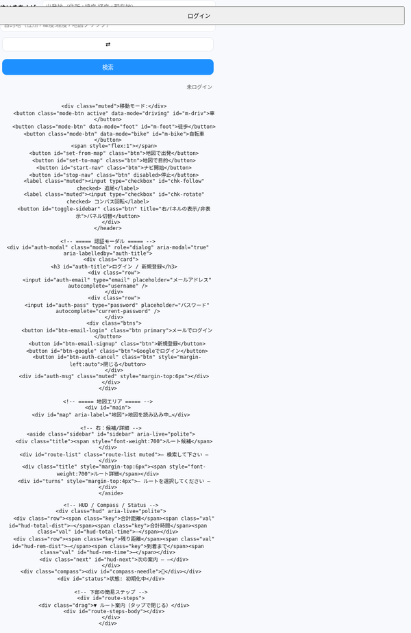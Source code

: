 <!doctype html>
<html lang="ja">
<head>
  <meta charset="utf-8" />
  <meta name="viewport" content="width=device-width,initial-scale=1,viewport-fit=cover" />
  <title>ゆいきちナビ — 1m先方向で地図回転・完全統合版 + ログイン</title>
  <link rel="stylesheet" href="https://unpkg.com/leaflet@1.9.4/dist/leaflet.css" />
  <style>
    :root{
      --accent:#1e90ff;--bg:#f7f9fc;--ink:#111;--card:#fff;
      /* 地図回転（deg）と拡大率（端の茶色対策）をCSS変数で制御 */
      --rotdeg: 0deg;
      --rotscale: 1;
    }
    html,body{height:100%;margin:0;font-family:system-ui,-apple-system,Segoe UI,Roboto,'Noto Sans JP',sans-serif;background:var(--bg);color:var(--ink)}
    #app{height:100%;display:flex;flex-direction:column}

    /* ===== Top Toolbar（地図の外） ===== */
    header.toolbar{background:var(--card);box-shadow:0 1px 8px rgba(0,0,0,.06);padding:8px}
    .bar{display:flex;gap:8px;align-items:center;flex-wrap:wrap}
    .brand{font-weight:800;margin-right:6px}
    .ipt{padding:8px;border:1px solid #e4e8ee;border-radius:10px;min-width:220px;flex:1 1 240px}
    .btn{padding:8px 12px;border:1px solid #dfe3ea;border-radius:10px;background:#fff;cursor:pointer}
    .btn.primary{background:var(--accent);border-color:var(--accent);color:#fff}
    .mode-btn{padding:6px 10px;border-radius:10px;border:1px solid #dfe3ea;background:#fff}
    .mode-btn.active{background:var(--accent);color:#fff;border-color:var(--accent)}
    .muted{font-size:12px;color:#777}
    .collapse{display:none}
    .collapse-area{display:flex;gap:8px;align-items:center;flex-wrap:wrap}

    /* ===== Map / Sidebar / HUD ===== */
    #main{position:relative;flex:1;min-height:420px}
    #map{position:absolute;inset:0}

    /* ここがポイント：Leaflet の描画パネルのみ回転させる */
    #map .leaflet-map-pane{
      transform-origin: center center;
      transform: rotate(var(--rotdeg)) scale(var(--rotscale));
      transition: transform 120ms linear; /* スナップ時の微小変化にも対応 */
      will-change: transform;
    }
    /* コントロール類は回さない（読みやすく） */
    #map .leaflet-control-container{ transform: none !important; }

    /* 右パネル */
    .sidebar{position:absolute;right:12px;top:12px;z-index:1400;background:#fff;padding:10px;border-radius:14px;box-shadow:0 12px 30px rgba(0,0,0,0.12);width:360px;max-height:72vh;overflow:auto}
    .sidebar.hidden{display:none}
    .sidebar .title{display:flex;justify-content:space-between;align-items:center;margin-bottom:6px}
    .route-item{padding:8px;border-radius:10px;border:1px solid #eee;margin-bottom:6px;cursor:pointer}
    .route-item.selected{background:var(--accent);color:#fff;border-color:var(--accent);font-weight:700}
    .turn-step{padding:6px;border-bottom:1px dashed #eee}

    /* HUD小型化 */
    .hud{position:absolute;left:12px;bottom:12px;z-index:1500;background:rgba(255,255,255,0.92);padding:6px 8px;border-radius:10px;box-shadow:0 8px 20px rgba(0,0,0,.12)}
    .hud .row{display:flex;gap:8px;align-items:baseline;flex-wrap:wrap}
    .hud .key{font-size:11px;color:#666}
    .hud .val{font-weight:700;font-size:12px}
    .hud .next{font-size:11px;color:#444;margin-top:2px}

    .compass{position:absolute;right:12px;bottom:12px;z-index:1500;background:rgba(255,255,255,0.95);padding:6px;border-radius:50%;width:40px;height:40px;display:grid;place-items:center;box-shadow:0 6px 18px rgba(0,0,0,0.12)}
    .compass > div{transform-origin:center center}
    #status{position:absolute;left:12px;top:12px;z-index:1500;background:rgba(255,255,255,0.95);padding:6px 8px;border-radius:10px;box-shadow:0 6px 18px rgba(0,0,0,0.12);font-size:12px}

    /* ルート下部の簡易ステップ（開閉式） */
    #route-steps{position:absolute;left:0;right:0;bottom:0;background:rgba(255,255,255,0.96);border-top:1px solid #eee;max-height:42%;overflow:auto;padding:10px;display:none;z-index:1401}
    #route-steps .drag{font-size:12px;color:#666;text-align:center;margin-bottom:4px}

    /* 地図のズームボタンをモバイルで押しやすく拡大 */
    .leaflet-control-zoom{transform-origin:top left}

    @media(max-width:900px){
      .ipt{min-width:140px;flex:1 1 160px}
      .collapse{display:inline-flex}
      .collapse-area{display:none}
      .sidebar{width:min(92vw,420px);top:auto;bottom:12px;max-height:46vh}
      .leaflet-control-zoom{transform:scale(1.35)}
    }
    @media(min-width:901px){
      .leaflet-control-zoom{transform:scale(1.15)}
    }

    /* 現在地マーカー（矢印気泡）。地図が回っても画面上方向へ安定させるためにJSから角度補正 */
    .marker-heading{width:22px;height:22px;border-radius:50%;background:#1e90ff;border:2px solid #fff;box-shadow:0 0 0 2px rgba(30,144,255,.25);position:relative}
    .marker-heading::after{
      content:"";
      position:absolute;left:7px;top:-10px;
      width:0;height:0;border-left:5px solid transparent;border-right:5px solid transparent;border-bottom:10px solid #1e90ff;
    }

    /* === Auth モーダル === */
    .modal{position:fixed;inset:0;background:rgba(0,0,0,.35);display:none;align-items:center;justify-content:center;z-index:2000}
    .modal .card{background:#fff;border-radius:14px;box-shadow:0 16px 40px rgba(0,0,0,.2);padding:16px;width:min(92vw,420px)}
    .modal .card h3{margin:0 0 8px 0}
    .modal .row{display:flex;gap:8px;align-items:center;flex-wrap:wrap;margin-top:6px}
    .modal input{padding:8px;border:1px solid #e4e8ee;border-radius:10px;flex:1}
    .modal .btns{display:flex;gap:8px;margin-top:8px}
    .badge{font-size:12px;color:#555}
  </style>
</head>
<body>
  <div id="app">
    <!-- ===== ツールバー（地図の外。スマホで折りたたみ可能） ===== -->
    <header class="toolbar">
      <div class="bar">
        <div class="brand">ゆいきちナビ</div>
        <input id="from" class="ipt" placeholder="出発地（住所 / 緯度,経度 / 現在地）" />
        <input id="to" class="ipt" placeholder="目的地（住所 / 緯度,経度 / 地図クリック）" />
        <button id="swap" class="btn" title="入れ替え">⇄</button>
        <button id="search" class="btn primary">検索</button>
        <button id="toggle-more" class="btn collapse" aria-expanded="false">詳細 ▾</button>
        <span style="flex:1"></span>
        <span id="auth-chip" class="badge">未ログイン</span>
<!DOCTYPE html>
<html lang="ja">
<head>
  <meta charset="UTF-8">
  <meta name="viewport" content="width=device-width, initial-scale=1.0">
  <title>ナビゲーションアプリ</title>
  <style>
    /* 基本スタイル */
    body { font-family: Arial, sans-serif; margin: 0; padding: 0; }
    #map { width: 100%; height: 100vh; }
    #loginModal { display: none; position: fixed; top: 0; left: 0; width: 100%; height: 100%; background: rgba(0, 0, 0, 0.5); }
    #loginModalContent { background: white; margin: 20% auto; padding: 20px; width: 300px; border-radius: 8px; }
    button { padding: 10px; margin: 5px; width: 100%; cursor: pointer; }
    #loginBtn { position: absolute; top: 10px; right: 10px; }
  </style>
</head>
<body>

  <div id="map"></div>

  <button id="loginBtn">ログイン</button>

  <!-- ログインモーダル -->
  <div id="loginModal">
    <div id="loginModalContent">
      <span id="closeModal" style="cursor: pointer;">&times;</span>
      <h3>ログイン</h3>
      <input type="email" id="email" placeholder="メールアドレス" />
      <input type="password" id="password" placeholder="パスワード" />
      <button id="loginWithEmail">メールでログイン</button>
      <button id="googleLoginBtn">Googleでログイン</button>
      <button id="logoutBtn" style="display: none;">ログアウト</button>
    </div>
  </div>

  <!-- Firebase SDK -->
  <script src="https://www.gstatic.com/firebasejs/9.0.0/firebase-app.js"></script>
  <script src="https://www.gstatic.com/firebasejs/9.0.0/firebase-auth.js"></script>
  <script src="https://www.gstatic.com/firebasejs/9.0.0/firebase-firestore.js"></script>
  <script src="https://maps.googleapis.com/maps/api/js?key=YOUR_GOOGLE_MAPS_API_KEY&callback=initMap" async defer></script>

  <script>
    // Firebase 設定
    const firebaseConfig = {
      apiKey: "YOUR_API_KEY",
      authDomain: "YOUR_PROJECT_ID.firebaseapp.com",
      projectId: "YOUR_PROJECT_ID",
      storageBucket: "YOUR_PROJECT_ID.appspot.com",
      messagingSenderId: "YOUR_MESSAGING_SENDER_ID",
      appId: "YOUR_APP_ID"
    };

    // Firebase 初期化
    const app = firebase.initializeApp(firebaseConfig);
    const auth = firebase.auth();
    const db = firebase.firestore();

    // DOM 要素
    const loginBtn = document.getElementById('loginBtn');
    const loginModal = document.getElementById('loginModal');
    const closeModal = document.getElementById('closeModal');
    const loginWithEmail = document.getElementById('loginWithEmail');
    const googleLoginBtn = document.getElementById('googleLoginBtn');
    const logoutBtn = document.getElementById('logoutBtn');
    const emailInput = document.getElementById('email');
    const passwordInput = document.getElementById('password');

    // Google Maps と Geolocation の設定
    let map, userMarker, watchId;

    // ログイン状態の監視
    auth.onAuthStateChanged(user => {
      if (user) {
        loginBtn.style.display = 'none';
        logoutBtn.style.display = 'block';
        initMap();
      } else {
        loginBtn.style.display = 'block';
        logoutBtn.style.display = 'none';
        if (watchId) {
          navigator.geolocation.clearWatch(watchId);
        }
      }
    });

    // ログインボタンのクリックイベント
    loginBtn.addEventListener('click', () => {
      loginModal.style.display = 'block';
    });

    // モーダルを閉じる
    closeModal.addEventListener('click', () => {
      loginModal.style.display = 'none';
    });

    // メールでログイン
    loginWithEmail.addEventListener('click', () => {
      const email = emailInput.value;
      const password = passwordInput.value;
      auth.signInWithEmailAndPassword(email, password)
        .then(() => {
          loginModal.style.display = 'none';
        })
        .catch(error => {
          alert(error.message);
        });
    });

    // Google でログイン
    googleLoginBtn.addEventListener('click', () => {
      const provider = new firebase.auth.GoogleAuthProvider();
      auth.signInWithPopup(provider)
        .then(() => {
          loginModal.style.display = 'none';
        })
        .catch(error => {
          alert(error.message);
        });
    });

    // ログアウト
    logoutBtn.addEventListener('click', () => {
      auth.signOut();
    });

    // Google Maps の初期化
    function initMap() {
      navigator.geolocation.getCurrentPosition(position => {
        const { latitude, longitude } = position.coords;
        const center = { lat: latitude, lng: longitude };

        map = new google.maps.Map(document.getElementById('map'), {
          center,
          zoom: 15,
          mapTypeId: 'roadmap'
        });

        userMarker = new google.maps.Marker({
          position: center,
          map,
          title: '現在地',
          icon: {
            path: google.maps.SymbolPath.CIRCLE,
            scale: 8,
            fillColor: '#00F',
            fillOpacity: 0.6,
            strokeWeight: 0
          }
        });

        watchId = navigator.geolocation.watchPosition(updatePosition, handleError, {
          enableHighAccuracy: true,
          maximumAge: 10000,
          timeout: 5000
        });
      });
    }

    // 位置情報の更新
    function updatePosition(position) {
      const { latitude, longitude, heading } = position.coords;
      const newPos = { lat: latitude, lng: longitude };

      userMarker.setPosition(newPos);
      map.setCenter(newPos);

      if (heading !== null) {
        userMarker.setIcon({
          path: google.maps.SymbolPath.CIRCLE,
          scale: 8,
          fillColor: '#00F',
          fillOpacity: 0.6,
          strokeWeight: 0,
          rotation: heading
        });
      }
    }

    // エラーハンドリング
    function handleError(error) {
      alert('位置情報の取得に失敗しました。');
    }
  </script>

</body>
</html>

        
        <div class="muted">移動モード:</div>
        <button class="mode-btn active" data-mode="driving" id="m-driv">車</button>
        <button class="mode-btn" data-mode="foot" id="m-foot">徒歩</button>
        <button class="mode-btn" data-mode="bike" id="m-bike">自転車</button>
        <span style="flex:1"></span>
        <button id="set-from-map" class="btn">地図で出発</button>
        <button id="set-to-map" class="btn">地図で目的</button>
        <button id="start-nav" class="btn">ナビ開始</button>
        <button id="stop-nav" class="btn" disabled>停止</button>
        <label class="muted"><input type="checkbox" id="chk-follow" checked> 追尾</label>
        <label class="muted"><input type="checkbox" id="chk-rotate" checked> コンパス回転</label>
        <button id="toggle-sidebar" class="btn" title="右パネルの表示/非表示">パネル切替</button>
      </div>
    </header>

    <!-- ===== 認証モーダル ===== -->
    <div id="auth-modal" class="modal" role="dialog" aria-modal="true" aria-labelledby="auth-title">
      <div class="card">
        <h3 id="auth-title">ログイン / 新規登録</h3>
        <div class="row">
          <input id="auth-email" type="email" placeholder="メールアドレス" autocomplete="username" />
        </div>
        <div class="row">
          <input id="auth-pass" type="password" placeholder="パスワード" autocomplete="current-password" />
        </div>
        <div class="btns">
          <button id="btn-email-login" class="btn primary">メールでログイン</button>
          <button id="btn-email-signup" class="btn">新規登録</button>
          <button id="btn-google" class="btn">Googleでログイン</button>
          <button id="btn-auth-cancel" class="btn" style="margin-left:auto">閉じる</button>
        </div>
        <div id="auth-msg" class="muted" style="margin-top:6px"></div>
      </div>
    </div>

    <!-- ===== 地図エリア ===== -->
    <div id="main">
      <div id="map" aria-label="地図">地図を読み込み中…</div>

      <!-- 右：候補/詳細 -->
      <aside class="sidebar" id="sidebar" aria-live="polite">
        <div class="title"><span style="font-weight:700">ルート候補</span></div>
        <div id="route-list" class="route-list muted">— 検索して下さい —</div>
        <div class="title" style="margin-top:6px"><span style="font-weight:700">ルート詳細</span></div>
        <div id="turns" style="margin-top:4px">— ルートを選択してください —</div>
      </aside>

      <!-- HUD / Compass / Status -->
      <div class="hud" aria-live="polite">
        <div class="row"><span class="key">合計距離</span><span class="val" id="hud-total-dist">—</span><span class="key">合計時間</span><span class="val" id="hud-total-time">—</span></div>
        <div class="row"><span class="key">残り距離</span><span class="val" id="hud-rem-dist">—</span><span class="key">到着まで</span><span class="val" id="hud-rem-time">—</span></div>
        <div class="next" id="hud-next">次の案内 — —</div>
      </div>
      <div class="compass"><div id="compass-needle">🧭</div></div>
      <div id="status">状態: 初期化中</div>

      <!-- 下部の簡易ステップ -->
      <div id="route-steps">
        <div class="drag">▼ ルート案内（タップで閉じる）</div>
        <div id="route-steps-body"></div>
      </div>
    </div>
  </div>

  <script src="https://unpkg.com/leaflet@1.9.4/dist/leaflet.js"></script>
  <script src="https://cdn.jsdelivr.net/npm/@turf/turf@6/turf.min.js"></script>
  <!-- Firebase v11 -->
  <script src="https://www.gstatic.com/firebasejs/11.0.1/firebase-app.js"></script>
  <script src="https://www.gstatic.com/firebasejs/11.0.1/firebase-auth.js"></script>
  <script>
  // ====== 再初期化ガード ======
  if (window._yk_full_v5_rot1m_login) {
    console.warn('already initialized');
  } else {
    window._yk_full_v5_rot1m_login = true;

    (function(){
      /*** =========================
       *      アプリ状態
       * ========================= */
      const S = {
        map:null, from:null, to:null,
        routes:[], routeLayers:[], progressLayer:null,
        selected:-1, nav:false, watchId:null,
        setMode:'driving',
        follow:true, rotate:true, useDummy:false,
        lastRerouteTs:0, lastSnapIdx:0,
        // 回転アニメーション
        mapAngle:0,          // 現在の地図角度（deg）
        targetAngle:0,       // 目標角度（deg）
        animRAF:null,        // requestAnimationFrame ID
        // 現在地まわり
        curMarker:null,
        // 認証
        loggedIn:false,
        user:null,
      };

      /*** =========================
       *      要素取得
       * ========================= */
      const E = {
        from: q('#from'), to: q('#to'), swap: q('#swap'), search: q('#search'),
        modes: qa('.mode-btn'), setFromMap: q('#set-from-map'), setToMap: q('#set-to-map'),
        routeList: q('#route-list'), turns: q('#turns'), status: q('#status'),
        startNav: q('#start-nav'), stopNav: q('#stop-nav'),
        hudTotalDist: q('#hud-total-dist'), hudTotalTime: q('#hud-total-time'),
        hudRemDist: q('#hud-rem-dist'), hudRemTime: q('#hud-rem-time'), hudNext: q('#hud-next'),
        chkFollow: q('#chk-follow'), chkRotate: q('#chk-rotate'),
        compass: q('#compass-needle'), sidebar: q('#sidebar'),
        stepsSheet: q('#route-steps'), stepsBody: q('#route-steps-body'),
        toggleMore: q('#toggle-more'), more: q('#more'), toggleSidebar: q('#toggle-sidebar'),
        // Auth
        authChip: q('#auth-chip'), btnAuth: q('#btn-auth'), btnLogout: q('#btn-logout'),
        modal: q('#auth-modal'), email: q('#auth-email'), pass: q('#auth-pass'),
        btnEmailLogin: q('#btn-email-login'), btnEmailSignup: q('#btn-email-signup'), btnGoogle: q('#btn-google'), btnAuthCancel: q('#btn-auth-cancel'),
        authMsg: q('#auth-msg'),
      };

      /*** =========================
       *      小物ヘルパー
       * ========================= */
      function q(s){return document.querySelector(s)}
      function qa(s){return Array.from(document.querySelectorAll(s))}
      function setStatus(msg, err){E.status.textContent = '状態: '+msg; E.status.style.color = err?'red':'#111'; console.log('[nav]', msg)}
      function formatDist(m){return m>=1000? (m/1000).toFixed(2)+' km' : Math.round(m)+' m'}
      function formatDuration(sec){ if(sec==null) return '—'; const s=Math.round(sec); const h=Math.floor(s/3600); const m=Math.round((s%3600)/60); return h>0? `${h}時間${m}分` : `${m}分`}
      const SPEED_KMH = {foot:4.8, bike:16, driving:42}
      function etaSeconds(meters, mode){ const v=SPEED_KMH[mode]||42; return (meters/1000)/v*3600 }

      // 地図回転のCSS反映
      function applyMapCSSRotation(){
        document.documentElement.style.setProperty('--rotdeg', S.mapAngle.toFixed(2)+'deg');
        // 端の茶色対策：回転時のみ軽く拡大
        const scale = (S.nav && S.rotate && Math.abs(S.mapAngle)%360>0.5)? 1.12 : 1.0;
        document.documentElement.style.setProperty('--rotscale', scale.toFixed(3));
        // コンパスは「北向き」を示すように、地図角度と逆回転で見せる
        try{ E.compass.style.transform = `rotate(${-S.mapAngle}deg)` }catch{}
      }
      // 角度差分を -180..+180 に正規化
      function deltaAngle(a, b){ let d=(b-a+540)%360-180; return d; }
      // スムーズ追従（毎フレーム）
      function ensureRotationLoop(){
        if (S.animRAF != null) return;
        const step = ()=>{
          S.animRAF = null;
          // 目標に向かって補間（緩やかに）
          const d = deltaAngle(S.mapAngle, S.targetAngle);
          const eps = 0.05; // 収束閾値
          if (Math.abs(d) > eps){
            // 係数は速度：大きいほど素早く回る（0.10〜0.18 くらいが自然）
            S.mapAngle = (S.mapAngle + d * 0.14 + 360) % 360;
            applyMapCSSRotation();
            S.animRAF = requestAnimationFrame(step);
          } else {
            S.mapAngle = S.targetAngle % 360;
            applyMapCSSRotation();
          }
        };
        S.animRAF = requestAnimationFrame(step);
      }
      // 回転を有効化/無効化（無効化時は0度へスムーズ復帰）
      function setRotationEnabled(on){
        if (on){
          ensureRotationLoop();
        } else {
          S.targetAngle = 0;
          ensureRotationLoop();
        }
      }

      // 日本語インストラクション
      function jpInstruction(step){
        if(!step||!step.maneuver) return '直進';
        const m=step.maneuver, type=m.type||'', mod=m.modifier||'', name=step.name?`（${step.name}）`:'';
        const round=`${m.exit? m.exit+' 番目の出口':''}`;
        const dir=({left:'左方向','slight left':'やや左方向','sharp left':'大きく左方向',right:'右方向','slight right':'やや右方向','sharp right':'大きく右方向',straight:'直進',uturn:'Uターン'})[mod]||'';
        let t='進む';
        switch(type){case'depart':t='出発';break;case'arrive':t='目的地に到着';break;case'turn':t=dir||'曲がる';break;case'new name':t='道なりに進む';break;case'merge':t='合流';break;case'on ramp':t='入口から進入';break;case'off ramp':t='出口で出る';break;case'roundabout':case'rotary':t=`環状交差点で${round||'目的の出口'}へ`;break;case'roundabout turn':t=`環状交差点で${dir}`;break;case'fork':t=`分岐で${dir}`;break;case'end of road':t=`突き当たりで${dir}`;break;case'continue':t='直進';break;case'use lane':t='車線に従う';break}
        return `${t}${name}`.trim()
      }

      // 音声読み上げ（次の案内）
      function speakJa(text){ if(!window.speechSynthesis) return; try{ const u=new SpeechSynthesisUtterance(text); u.lang='ja-JP'; window.speechSynthesis.cancel(); window.speechSynthesis.speak(u) }catch{} }

      /*** =========================
       *      地図初期化
       * ========================= */
      const map = L.map('map', {center:[35.681236,139.767125], zoom:5, zoomControl:true});
      L.tileLayer('https://{s}.tile.openstreetmap.org/{z}/{x}/{y}.png',{maxZoom:19, attribution:'© OpenStreetMap contributors'}).addTo(map);
      S.map = map;

      // 現在地マーカー（中の矢印は JS で角度補正して画面上方向へ）
      function ensureCurMarker(){
        if (S.curMarker) return S.curMarker;
        const html = `<div class="marker-heading rotateable"></div>`;
        S.curMarker = L.marker(map.getCenter(), {icon: L.divIcon({html, className:'', iconSize:[22,22]}), title:'現在地'}).addTo(map);
        return S.curMarker;
      }
      function setCurrentMarker(lat,lon, arrowScreenDeg){
        const m = ensureCurMarker();
        m.setLatLng([lat,lon]);
        try{
          const el = m.getElement().querySelector('.rotateable');
          if (el){
            el.style.transition = 'transform 80ms linear';
            el.style.transform = `rotate(${arrowScreenDeg||0}deg)`;
          }
        }catch{}
      }

      /*** =========================
       *    1m先のルート方向で回す
       * ========================= */
      function updateRotationByRouteAhead(route, lon, lat){
        try{
          const line = turf.lineString(route.geometry.coordinates);
          // 最近傍点（location は「線上距離(km)」として返る）
          const pt = turf.point([lon,lat]);
          const snapped = turf.nearestPointOnLine(line, pt, {units:'kilometers'});
          const locKm = snapped.properties.location || 0;
          // 1m = 0.001 km 先の点
          const ahead = turf.along(line, locKm + 0.001, {units:'kilometers'});
          const [ax, ay] = ahead.geometry.coordinates; // lon, lat
          // bearing（度）。北=0, 東=90, 時計回り
          let bearing = turf.bearing([lon,lat], [ax,ay]); // -180..+180
          // CSSは0..360にしておく
          bearing = (bearing + 360) % 360;

          // 「地図を回す目標角度」を更新
          if (S.nav && S.rotate){
            S.targetAngle = bearing;
            ensureRotationLoop();
          }

          // マーカー矢印は「画面上方向を向かせる」＝ 地図角度分だけ逆回し
          const arrowScreen = ((bearing - S.mapAngle) + 360) % 360;
          setCurrentMarker(lat, lon, arrowScreen);
        }catch(e){
          // 何かあっても矢印は0度へ
          setCurrentMarker(lat, lon, 0);
        }
      }

      /*** =========================
       *      ルート描画/選択
       * ========================= */
      function clearRoutes(){
        S.routeLayers.forEach(l=>{try{map.removeLayer(l)}catch{}});
        S.routeLayers=[];
        if(S.progressLayer){ try{ map.removeLayer(S.progressLayer) }catch{} S.progressLayer=null }
        E.routeList.innerHTML=''; E.turns.innerHTML='';
        S.routes=[]; S.selected=-1;
        E.hudTotalDist.textContent='—'; E.hudTotalTime.textContent='—';
        E.hudRemDist.textContent='—'; E.hudRemTime.textContent='—';
        q('#route-steps').style.display='none';
      }

      function drawRoutes(routes){
        clearRoutes(); S.routes=routes;
        routes.forEach((r,i)=>{
          const coords=r.geometry.coordinates.map(c=>[c[1],c[0]]);
          const line=L.polyline(coords,{color:i===0?'#1e90ff':'#888',weight:i===0?7:5,opacity:i===0?0.95:0.45}).addTo(map);
          line.on('click',()=> selectRoute(i));
          line.bindTooltip(`候補 ${i+1}｜${(r.distance/1000).toFixed(2)} km｜${formatDuration(etaSeconds(r.distance,S.setMode))}`);
          S.routeLayers.push(line);

          // ★ユーザー要望：「変な点を消す」→ 曲がり点マーカーは追加しない
          // （必要なら、ここに makeTurnMarker を復活させる）
        });
        S.selected=0; selectRoute(0);
      }

      function selectRoute(i){
        if(i<0||i>=S.routes.length) return;
        S.selected=i;
        S.routeLayers.forEach((l,idx)=>{
          l.setStyle({color: idx===i? '#1e90ff':'#888', weight: idx===i?8:5, opacity: idx===i?0.98:0.4});
          if(idx===i) l.bringToFront();
        });
        E.routeList.innerHTML='';
        S.routes.forEach((r,idx)=>{
          const div=document.createElement('div');
          div.className='route-item'+(idx===i?' selected':'');
          div.textContent=`候補 ${idx+1} — ${(r.distance/1000).toFixed(2)} km / ${formatDuration(etaSeconds(r.distance,S.setMode))}`;
          div.addEventListener('click',()=> selectRoute(idx));
          E.routeList.appendChild(div);
        });

        const r=S.routes[i];
        const steps=r.legs[0].steps||[];
        renderTurns(steps);

        const coords=r.geometry.coordinates.map(c=>[c[1],c[0]]);
        map.fitBounds(L.latLngBounds(coords),{padding:[50,50]});

        E.hudTotalDist.textContent=(r.distance/1000).toFixed(2)+' km';
        E.hudTotalTime.textContent=formatDuration(etaSeconds(r.distance,S.setMode));

        S.lastSnapIdx=0;
        if(S.progressLayer){ try{map.removeLayer(S.progressLayer)}catch{} S.progressLayer=null }
      }

      function renderTurns(steps){
        E.turns.innerHTML='';
        if(!steps||!steps.length){ E.turns.textContent='ターンバイターンデータがありません'; return }
        const fr=document.createDocumentFragment();
        steps.forEach((s)=>{
          const node=document.createElement('div');
          node.className='turn-step';
          node.innerHTML=`<div><strong>${jpInstruction(s)}</strong></div><div class='muted'>距離: ${formatDist(s.distance)} ${s.name?'｜道路: '+s.name:''}</div>`;
          fr.appendChild(node);
        });
        E.turns.appendChild(fr);

        // 下部シート（簡易）
        const listHtml = steps.map((s,idx)=>`<li data-idx="${idx}">${jpInstruction(s)} <span class='muted'>${formatDist(s.distance||0)}</span></li>`).join('');
        E.stepsBody.innerHTML = `<ol>${listHtml}</ol>`;
        E.stepsSheet.style.display='block';
        E.stepsBody.querySelectorAll('li').forEach(li=> li.addEventListener('click',()=>{
          const s=steps[+li.dataset.idx];
          if(s&&s.maneuver){
            const [lon,lat]=s.maneuver.location;
            map.panTo([lat,lon]);
            L.popup().setLatLng([lat,lon]).setContent(`<b>${jpInstruction(s)}</b>`).openOn(map);
          }
        }))
      }

      /*** =========================
       *      ルーティングAPI
       * ========================= */
      function parseLatLon(q){ if(!q) return null; const m=q.trim().match(/^(-?\d+(?:\.\d+)?)[,\s]+(-?\d+(?:\.\d+)?)/); if(m) return {lat:parseFloat(m[1]), lon:parseFloat(m[2]), display_name:`${parseFloat(m[1]).toFixed(5)}, ${parseFloat(m[2]).toFixed(5)}`}; return null }
      async function geocode(q){ const p=parseLatLon(q); if(p) return p; const url='https://nominatim.openstreetmap.org/search?format=json&limit=5&q='+encodeURIComponent(q); try{ const ctrl=new AbortController(); const t=setTimeout(()=>ctrl.abort(),8000); const res=await fetch(url,{signal:ctrl.signal, headers:{'Accept-Language':'ja'}}); clearTimeout(t); if(!res.ok) throw new Error('HTTP '+res.status); const j=await res.json(); if(j&&j.length>0) return {lat:+j[0].lat, lon:+j[0].lon, display_name:j[0].display_name}; return null }catch(e){ console.warn('geocode fail',e); return null } }
      async function fetchRoutes(from,to,mode){ const profile=mode==='driving'?'driving': mode==='foot'?'foot':'bicycle'; const url=`https://router.project-osrm.org/route/v1/${profile}/${from.lon},${from.lat};${to.lon},${to.lat}?overview=full&geometries=geojson&steps=true&alternatives=true`; try{ const ctrl=new AbortController(); const t=setTimeout(()=>ctrl.abort(),12000); const res=await fetch(url,{signal:ctrl.signal}); clearTimeout(t); if(!res.ok) throw new Error('HTTP '+res.status); const j=await res.json(); if(j && j.code==='Ok' && j.routes && j.routes.length>0) return j.routes; return null }catch(e){ console.warn('fetchRoutes fail',e); return null } }

      async function resolveFromInput(){ const v=(E.from.value||'').trim(); if(!v || v==='現在地' || v==='いま' || v.toLowerCase()==='current'){ return await getCurrentLocation() } const g=await geocode(v); if(!g) throw new Error('出発地が見つかりません'); return g }
      async function resolveToInput(){ const v=(E.to.value||'').trim(); const g=parseLatLon(v) || (v? await geocode(v):null); if(!g) throw new Error('目的地が見つかりません'); return g }
      function getCurrentLocation(){ return new Promise((res,rej)=>{ if(!S.loggedIn){ rej(new Error('現在地機能はログイン後に利用できます')); return } if(!navigator.geolocation){ rej(new Error('この端末は位置情報に対応していません')); return } navigator.geolocation.getCurrentPosition(p=> res({lat:p.coords.latitude, lon:p.coords.longitude, display_name:'現在地'}), err=> rej(err), {enableHighAccuracy:true, timeout:12000}) }) }

      /*** =========================
       *      ナビ実行
       * ========================= */
      function startNavigation(){
        if(!S.loggedIn){ setStatus('ログインが必要です（ツールバーの「ログイン」から）',true); E.btnAuth.focus(); return }
        if(S.nav) return;
        if(!S.routes.length){ setStatus('先にルートを検索してください',true); return }
        S.nav=true; setStatus('ナビ開始'); E.startNav.disabled=true; E.stopNav.disabled=false;

        // 地図回転ON条件を満たすなら開始
        setRotationEnabled(E.chkRotate.checked);

        if(!navigator.geolocation){ setStatus('位置情報非対応。ダミーを使用します',true); applyDummy(); return }
        try{
          S.watchId = navigator.geolocation.watchPosition(onNavPos, onNavErr,{enableHighAccuracy:true, maximumAge:1000, timeout:15000})
        }catch(e){
          console.warn(e); applyDummy();
        }
      }
      function stopNavigation(){
        if(!S.nav) return;
        S.nav=false; setStatus('ナビ停止'); E.startNav.disabled=false; E.stopNav.disabled=true;
        try{ if(S.watchId!=null){ navigator.geolocation.clearWatch(S.watchId); S.watchId=null } }catch{}
        // 回転を滑らかに0度へ
        setRotationEnabled(false);
      }
      function onNavErr(err){ console.warn('nav err',err); if(err&&err.code===1){ setStatus('位置情報が許可されていません',true) } }

      function offRouteThreshold(){ return S.setMode==='foot'?30: S.setMode==='bike'?50:100 }
      function rerouteCooldownMs(){ return 8000 }

      function updateProgressLayer(route, snapIdx){
        if(!route) return;
        const coords=route.geometry.coordinates;
        if(snapIdx<=0) return;
        const seg=coords.slice(0,Math.min(snapIdx+1,coords.length)).map(c=>[c[1],c[0]]);
        if(!S.progressLayer){
          S.progressLayer=L.polyline(seg,{color:'#2ecc71',weight:8,opacity:.9}).addTo(map)
        } else {
          S.progressLayer.setLatLngs(seg)
        }
      }

      function onNavPos(pos){
        const lat=pos.coords.latitude, lon=pos.coords.longitude;

        // 常に中心へ（追尾ONのとき）
        if(S.follow){
          const z=Math.max(15,map.getZoom());
          map.setView([lat,lon], Math.min(17,z), {animate:false});
        }
        // 現在選択ルート
        const route=S.routes[S.selected];
        if(route){
          // ★1m先のルート方向で地図を回す（+ 矢印補正）
          updateRotationByRouteAhead(route, lon, lat);
        } else {
          setCurrentMarker(lat, lon, 0);
        }

        if(S.useDummy) return;

        // 進捗・残距離計算・音声案内
        if(route){
          const line=turf.lineString(route.geometry.coordinates);
          const pt=turf.point([lon,lat]);
          const snapped=turf.nearestPointOnLine(line, pt, {units:'meters'});
          const distTo=snapped.properties.dist;
          const snapIdx=snapped.properties.index||0;
          if(snapIdx>S.lastSnapIdx){ S.lastSnapIdx=snapIdx; updateProgressLayer(route,snapIdx) }

          // 次の案内（近いと読む）
          const steps=route.legs[0].steps||[];
          let chosen=null;
          for(let i=0;i<steps.length;i++){
            const st=steps[i];
            const loc=st.maneuver&&st.maneuver.location; if(!loc) continue;
            const d=turf.distance(turf.point([lon,lat]), turf.point([loc[0],loc[1]]), {units:'meters'});
            if(d>5){ chosen={index:i, step:st, dist:d}; break }
          }
          if(!chosen && steps.length){ chosen={index:steps.length-1, step:steps[steps.length-1], dist:0} }
          if(chosen){
            const msg=`${formatDist(chosen.dist)} 先、${jpInstruction(chosen.step)}`;
            E.hudNext.textContent=`次の案内 — ${msg}`;
            if(chosen.dist<60){ speakJa(msg) }
          }
          // 残距離とETA
          const totalDist=route.distance;
          const totalDur=etaSeconds(route.distance,S.setMode);
          const remLine=turf.lineString(route.geometry.coordinates.slice(snapIdx));
          const remKm=turf.length(remLine,{units:'kilometers'});
          const remM=Math.max(0,Math.round(remKm*1000));
          const remSec = totalDist>0 ? (totalDur*(remM/totalDist)) : 0;
          E.hudRemDist.textContent=formatDist(remM);
          E.hudRemTime.textContent=formatDuration(remSec);

          // 逸脱で自動リルート
          const nowMs=Date.now();
          if(distTo>offRouteThreshold() && (nowMs-S.lastRerouteTs)>rerouteCooldownMs()){
            S.lastRerouteTs=nowMs;
            setStatus(`コース外（${Math.round(distTo)}m）。再検索…`);
            const cur={lat,lon};
            const dest=S.to;
            if(dest){
              fetchRoutes(cur,dest,S.setMode).then(rs=>{
                if(rs&&rs.length){
                  drawRoutes(rs);
                  setStatus('自動リルート完了');
                  if(S.follow) map.setView([lat,lon],16,{animate:false});
                } else {
                  setStatus('リルート失敗',true)
                }
              });
            }
          }
        }
      }

      /*** =========================
       *    UI / 入力 / 初期配線
       * ========================= */
      E.swap.addEventListener('click',()=>{ const a=E.from.value; E.from.value=E.to.value; E.to.value=a; const af=S.from; S.from=S.to; S.to=af })
      E.modes.forEach(b=> b.addEventListener('click', async ()=>{
        E.modes.forEach(x=>x.classList.remove('active')); b.classList.add('active');
        S.setMode=b.dataset.mode;
        if(S.from&&S.to){
          setStatus('モード変更: 再検索…');
          const routes=await fetchRoutes(S.from,S.to,S.setMode);
          if(routes){ drawRoutes(routes); setStatus('モード変更を反映しました') }
          else { setStatus('モード変更の反映に失敗',true) }
        }
      }))
      E.setFromMap.addEventListener('click',()=>{ S.mapClickMode='from'; setStatus('地図をタップして出発地を選んでください') })
      E.setToMap.addEventListener('click',()=>{ S.mapClickMode='to'; setStatus('地図をタップして目的地を選んでください') })
      map.on('click',(e)=>{
        if(S.mapClickMode==='from'){
          S.from={lat:e.latlng.lat, lon:e.latlng.lng, display_name:`${e.latlng.lat.toFixed(5)}, ${e.latlng.lng.toFixed(5)}`};
          E.from.value=S.from.display_name; S.mapClickMode=null; setStatus('出発地を設定しました');
        } else if(S.mapClickMode==='to'){
          S.to={lat:e.latlng.lat, lon:e.latlng.lng, display_name:`${e.latlng.lat.toFixed(5)}, ${e.latlng.lng.toFixed(5)}`};
          E.to.value=S.to.display_name; S.mapClickMode=null; setStatus('目的地を設定しました');
        }
      });

      E.search.addEventListener('click', async ()=>{
        try{
          setStatus('出発地を解決中...'); const f=await resolveFromInput(); S.from=f;
          setStatus('目的地を解決中...'); const t=await resolveToInput(); S.to=t;
          setStatus('ルート検索中...'); const rs=await fetchRoutes(f,t,S.setMode);
          if(!rs){ setStatus('ルート検索に失敗しました（外部API制限の可能性）',true); return }
          drawRoutes(rs); setStatus('ルート候補を表示しました');
        }catch(e){ setStatus(e.message||'検索に失敗しました',true) }
      });
      E.startNav.addEventListener('click', startNavigation);
      E.stopNav.addEventListener('click', stopNavigation);
      E.chkFollow.addEventListener('change',()=>{ S.follow=E.chkFollow.checked });
      E.chkRotate.addEventListener('change',()=>{ S.rotate=E.chkRotate.checked; setRotationEnabled(S.nav && S.rotate) });
      [E.from,E.to].forEach(i=> i.addEventListener('keydown', e=>{ if(e.key==='Enter') E.search.click() }))

      // 右パネル切替 / 詳細の開閉
      E.toggleSidebar.addEventListener('click',()=>{ E.sidebar.classList.toggle('hidden') })
      E.toggleMore.addEventListener('click',()=>{
        const open = E.more.style.display!=='none' && getComputedStyle(E.more).display!=='none';
        if(open){ E.more.style.display='none'; E.toggleMore.setAttribute('aria-expanded','false'); E.toggleMore.textContent='詳細 ▸' }
        else     { E.more.style.display='flex'; E.toggleMore.setAttribute('aria-expanded','true'); E.toggleMore.textContent='詳細 ▾' }
      });
      q('#route-steps').addEventListener('click',()=>{ const s=q('#route-steps'); s.style.display = (s.style.display==='none'?'block':'none') });

      // 初期メッセージ
      setStatus('初期化完了 — 出発地と目的地を入力して検索してください');

      /*** =========================
       *      ダミー位置
       * ========================= */
      const DUMMY={lat:35.170915, lon:136.881537};
      function applyDummy(){ S.useDummy=true; setCurrentMarker(DUMMY.lat,DUMMY.lon,0); map.setView([DUMMY.lat,DUMMY.lon],16,{animate:false}); setStatus('ダミー位置を使用中') }

      /*** =========================
       *      ちょいテスト（変更禁止）
       * ========================= */
      (function(){
        function eq(n,a,b){ if(a!==b){ console.error('TEST FAIL',n,a,b) } else { console.log('TEST OK',n) } }
        eq('formatDist_500', formatDist(500), '500 m');
        eq('formatDist_1500', formatDist(1500), '1.50 km');
        eq('formatDuration_59m', formatDuration(59*60), '59分');
        eq('formatDuration_2h5m', formatDuration(2*3600+5*60), '2時間5分');
        const d=10000; const f=Math.round(etaSeconds(d,'foot')/60), b=Math.round(etaSeconds(d,'bike')/60), c=Math.round(etaSeconds(d,'driving')/60);
        if(!(f>b && b>c)) console.error('TEST FAIL eta order'); else console.log('TEST OK eta order');
      })();

      // 公開（デバッグ用）
      window._yuikichi = { state:S };

      /*** =========================
       *      Firebase 認証
       * ========================= */
      const firebaseConfig = {
        apiKey: 'YOUR_API_KEY',
        authDomain: 'YOUR_PROJECT_ID.firebaseapp.com',
        projectId: 'YOUR_PROJECT_ID',
      };
      try{ firebase.initializeApp(firebaseConfig) }catch(e){ /* already init in HMR */ }
      const auth = firebase.auth();
      const provider = new firebase.auth.GoogleAuthProvider();

      function updateAuthUI(){
        if(S.loggedIn){
          E.authChip.textContent = (S.user && S.user.displayName)? `ログイン中: ${S.user.displayName}` : 'ログイン中';
          E.btnAuth.style.display='none';
          E.btnLogout.style.display='inline-block';
          E.modal.style.display='none';
          E.authMsg.textContent='';
          setStatus('ログインしました');
        } else {
          E.authChip.textContent='未ログイン';
          E.btnAuth.style.display='inline-block';
          E.btnLogout.style.display='none';
        }
      }

      // Auth events
      E.btnAuth.addEventListener('click', ()=>{ E.modal.style.display='flex'; E.email.focus() })
      E.btnAuthCancel.addEventListener('click', ()=>{ E.modal.style.display='none' })
      E.btnLogout.addEventListener('click', async ()=>{ try{ await auth.signOut(); }catch(e){ console.warn(e) } })

      E.btnEmailLogin.addEventListener('click', async ()=>{
        try{
          const cred = await auth.signInWithEmailAndPassword(E.email.value.trim(), E.pass.value);
          S.loggedIn = true; S.user = cred.user; updateAuthUI();
        }catch(e){ E.authMsg.textContent = e && e.message ? e.message : 'ログインに失敗しました'; }
      })
      E.btnEmailSignup.addEventListener('click', async ()=>{
        try{
          const cred = await auth.createUserWithEmailAndPassword(E.email.value.trim(), E.pass.value);
          S.loggedIn = true; S.user = cred.user; updateAuthUI();
        }catch(e){ E.authMsg.textContent = e && e.message ? e.message : '新規登録に失敗しました'; }
      })
      E.btnGoogle.addEventListener('click', async ()=>{
        try{
          const result = await auth.signInWithPopup(provider);
          S.loggedIn = true; S.user = result.user; updateAuthUI();
        }catch(e){ E.authMsg.textContent = e && e.message ? e.message : 'Googleログインに失敗しました'; }
      })

      auth.onAuthStateChanged((user)=>{
        S.loggedIn = !!user; S.user = user||null; updateAuthUI();
      });

      // クリックでモーダル外を押したら閉じる
      E.modal.addEventListener('click', (ev)=>{ if(ev.target===E.modal){ E.modal.style.display='none' } });

    })();
  }
  </script>
</body>
</html>
